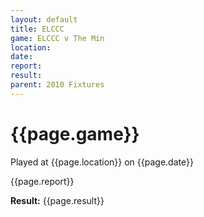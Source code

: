 ```yaml
---
layout: default
title: ELCCC
game: ELCCC v The Min
location: 
date: 
report: 
result: 
parent: 2010 Fixtures
---
```


# {{page.game}}

Played at {{page.location}} on {{page.date}}

{{page.report}}

**Result:** {{page.result}}
